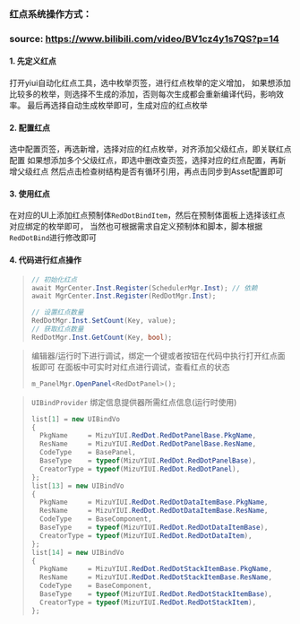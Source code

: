 ### 红点系统操作方式：
### source: https://www.bilibili.com/video/BV1cz4y1s7QS?p=14

#### 1. 先定义红点 <br/>
打开yiui自动化红点工具，选中枚举页签，进行红点枚举的定义增加，
如果想添加比较多的枚举，则选择不生成的添加，否则每次生成都会重新编译代码，影响效率。
最后再选择自动生成枚举即可，生成对应的红点枚举
#### 2. 配置红点 <br/>
选中配置页签，再选新增，选择对应的红点枚举，对齐添加父级红点，即关联红点配置
如果想添加多个父级红点，即选中删改查页签，选择对应的红点配置，再新增父级红点
然后点击检查树结构是否有循环引用，再点击同步到Asset配置即可
#### 3. 使用红点 <br/>
在对应的UI上添加红点预制体`RedDotBindItem`，然后在预制体面板上选择该红点对应绑定的枚举即可，
当然也可根据需求自定义预制体和脚本，脚本根据`RedDotBind`进行修改即可
#### 4. 代码进行红点操作
> ```csharp
> // 初始化红点
> await MgrCenter.Inst.Register(SchedulerMgr.Inst); // 依赖
> await MgrCenter.Inst.Register(RedDotMgr.Inst);
> 
> // 设置红点数量
> RedDotMgr.Inst.SetCount(Key, value);
> // 获取红点数量
> RedDotMgr.Inst.GetCount(Key, bool);
> ```
> 


> 编辑器/运行时下进行调试，绑定一个键或者按钮在代码中执行打开红点面板即可
> 在面板中可实时对红点进行调试，查看红点的状态
> ```csharp
> m_PanelMgr.OpenPanel<RedDotPanel>();
> ```

>  `UIBindProvider` 绑定信息提供器所需红点信息(运行时使用)
> ```csharp
> list[1] = new UIBindVo
> {
>   PkgName     = MizuYIUI.RedDot.RedDotPanelBase.PkgName,
>   ResName     = MizuYIUI.RedDot.RedDotPanelBase.ResName,
>   CodeType    = BasePanel,
>   BaseType    = typeof(MizuYIUI.RedDot.RedDotPanelBase),
>   CreatorType = typeof(MizuYIUI.RedDot.RedDotPanel),
> };
> list[13] = new UIBindVo
> {
>   PkgName     = MizuYIUI.RedDot.RedDotDataItemBase.PkgName,
>   ResName     = MizuYIUI.RedDot.RedDotDataItemBase.ResName,
>   CodeType    = BaseComponent,
>   BaseType    = typeof(MizuYIUI.RedDot.RedDotDataItemBase),
>   CreatorType = typeof(MizuYIUI.RedDot.RedDotDataItem),
> };
> list[14] = new UIBindVo
> {
>   PkgName     = MizuYIUI.RedDot.RedDotStackItemBase.PkgName,
>   ResName     = MizuYIUI.RedDot.RedDotStackItemBase.ResName,
>   CodeType    = BaseComponent,
>   BaseType    = typeof(MizuYIUI.RedDot.RedDotStackItemBase),
>   CreatorType = typeof(MizuYIUI.RedDot.RedDotStackItem),
> };
> ```
 